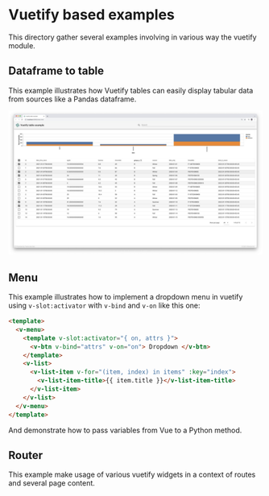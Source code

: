 # Vuetify based examples

This directory gather several examples involving in various way the vuetify module.

## Dataframe to table

This example illustrates how Vuetify tables can easily display tabular data from sources like a Pandas dataframe.

![Tables Example](../../docs//vitepress/assets/images/examples/Table.jpg)

## Menu

This example illustrates how to implement a dropdown menu in vuetify using `v-slot:activator` with `v-bind` and `v-on` like this one:

```html
<template>
  <v-menu>
    <template v-slot:activator="{ on, attrs }">
      <v-btn v-bind="attrs" v-on="on"> Dropdown </v-btn>
    </template>
    <v-list>
      <v-list-item v-for="(item, index) in items" :key="index">
        <v-list-item-title>{{ item.title }}</v-list-item-title>
      </v-list-item>
    </v-list>
  </v-menu>
</template>
```

And demonstrate how to pass variables from Vue to a Python method.

## Router

This example make usage of various vuetify widgets in a context of routes and several page content.
